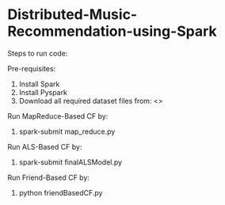 # Distributed-Music-Recommendation-using-Spark

Steps to run code:

Pre-requisites:
1) Install Spark
2) Install Pyspark
3) Download all required dataset files from: <>


Run MapReduce-Based CF by:
1) spark-submit map_reduce.py

Run ALS-Based CF by:
1) spark-submit finalALSModel.py

Run Friend-Based CF by:
1) python friendBasedCF.py
